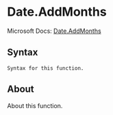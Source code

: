 ---
---

# Date.AddMonths

Microsoft Docs: [Date.AddMonths](https://docs.microsoft.com/en-us/powerquery-m/date-addmonths)

## Syntax

```powerquery-m
Syntax for this function.
```

## About

About this function.

